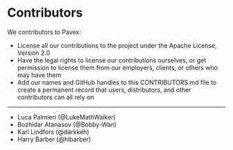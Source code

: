 # Contributors

We contributors to Pavex:

* License all our contributions to the project under the Apache License, Version 2.0
* Have the legal rights to license our contributions ourselves, or get permission to license them from our employers, clients, or others who may have them
* Add our names and GitHub handles to this CONTRIBUTORS.md file to create a permanent record that users, distributors, and other contributors can all rely on

-----------
* Luca Palmieri (@LukeMathWalker)
* Bozhidar Atanasov (@Bobby-Wan)
* Karl Lindfors (@darkkeh)
* Harry Barber (@hlbarber)
